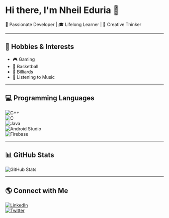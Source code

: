 # Hi there, I'm Nheil Eduria 👋  

🚀 Passionate Developer | 🎓 Lifelong Learner | 🎨 Creative Thinker  

---

## 🎯 Hobbies & Interests  
- 🎮 Gaming  
- 🏀 Basketball  
- 🎱 Billiards  
- 🎵 Listening to Music  

---

## 💻 Programming Languages  
![C++](https://img.shields.io/badge/C++-00599C?style=for-the-badge&logo=c%2B%2B&logoColor=white)  
![C](https://img.shields.io/badge/C-00599C?style=for-the-badge&logo=c&logoColor=white)  
![Java](https://img.shields.io/badge/Java-007396?style=for-the-badge&logo=java&logoColor=white)  
![Android Studio](https://img.shields.io/badge/Android_Studio-3DDC84?style=for-the-badge&logo=android-studio&logoColor=white)  
![Firebase](https://img.shields.io/badge/Firebase-FFCA28?style=for-the-badge&logo=firebase&logoColor=black)  

---

## 📊 GitHub Stats  
![GitHub Stats](https://github-readme-stats.vercel.app/api?username=your-username&show_icons=true&theme=dark)  

---

## 🌎 Connect with Me  
[![LinkedIn](https://img.shields.io/badge/LinkedIn-blue?style=for-the-badge&logo=linkedin)](https://linkedin.com/in/your-profile)  
[![Twitter](https://img.shields.io/badge/Twitter-blue?style=for-the-badge&logo=twitter)](https://twitter.com/your-handle)  
